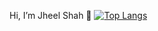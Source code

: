 Hi, I’m Jheel Shah 👋
[![Top Langs](https://github-readme-stats.vercel.app/api/top-langs/?username=jheelshah510)](https://github.com/anuraghazra/github-readme-stats)
